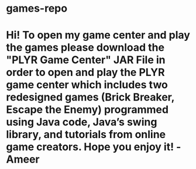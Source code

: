 # games-repo
# Hi! To open my game center and play the games please download the "PLYR Game Center" JAR File in order to open and play the PLYR game center which includes two redesigned games (Brick Breaker, Escape the Enemy) programmed using Java code, Java’s swing library, and tutorials from online game creators. Hope you enjoy it! -Ameer

